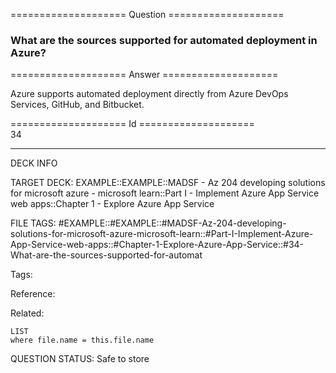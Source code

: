 ==================== Question ====================  

### What are the sources supported for automated deployment in Azure?  

==================== Answer ====================  

Azure supports automated deployment directly from Azure DevOps Services, GitHub, and Bitbucket.

==================== Id ====================  
34

---

DECK INFO

TARGET DECK: EXAMPLE::EXAMPLE::MADSF - Az 204 developing solutions for microsoft azure - microsoft learn::Part I - Implement Azure App Service web apps::Chapter 1 - Explore Azure App Service

FILE TAGS: #EXAMPLE::#EXAMPLE::#MADSF-Az-204-developing-solutions-for-microsoft-azure-microsoft-learn::#Part-I-Implement-Azure-App-Service-web-apps::#Chapter-1-Explore-Azure-App-Service::#34-What-are-the-sources-supported-for-automat

Tags:

Reference:

Related:

```dataview
LIST
where file.name = this.file.name
```

QUESTION STATUS: Safe to store
